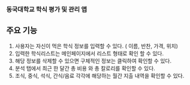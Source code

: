 ### 동국대학교 학식 평가 및 관리 앱 


##  주요 기능 
1. 사용자는 자신이 먹은 학식 정보를 입력할 수 있다. ( 이름, 반찬, 가격, 위치)
2. 입력한 학식리스트는 메인페이지에서 리스트 형태로 확인 할 수 있다.
3. 해당 정보를 삭제할 수 있으면 구체적인 정보는 클릭하여 확인할 수 있다.
4. 분석 탭에서 최근 한 달간 총 비용 와 총 칼로리를 확인할 수 있다.
5. 조식, 중식, 석식, 간식/음료 각각에 해당하는 월간 지출 내역을 확인할 수 있다.
